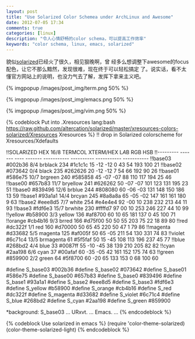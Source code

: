 ```yaml
---
layout: post
title: "Use Solarized Color Schemea under ArchLinux and Awesome"
date: 2012-07-05 17:34
comments: true
categories: [linux]
description: "令人心情舒畅的color schema，可以提高工作效率"
keywords: "color schema, linux, emacs, solarized" 
---
```

貌似[solarized](http://www.solarized.com/)已经火了很久，相见狠晚啊，曾
经多么想调整下awesome的focus配色，让它不那么黯然，发现很难，现在终于可以轻松搞定
了。说实话，看不太懂官方网站上的说明，也没力气去了解，发挥下拿来主义吧。

{% imgpopup /images/post_img/term.png 50%  %}
<!-- more -->
{% imgpopup /images/post_img/emacs.png 50%  %}

{% imgpopup /images/post_img/vim.png 50%  %}

{% codeblock Put into .Xresources lang:bash https://raw.github.com/altercation/solarized/master/xresources-colors-solarized/Xresources Xresources %}
!! drop in Solarized colorscheme for Xresources/Xdefaults

!!SOLARIZED HEX     16/8 TERMCOL  XTERM/HEX   L*A*B      RGB         HSB
!!--------- ------- ---- -------  ----------- ---------- ----------- -----------
!!base03    #002b36  8/4 brblack  234 #1c1c1c 15 -12 -12   0  43  54 193 100  21
!!base02    #073642  0/4 black    235 #262626 20 -12 -12   7  54  66 192  90  26
!!base01    #586e75 10/7 brgreen  240 #585858 45 -07 -07  88 110 117 194  25  46
!!base00    #657b83 11/7 bryellow 241 #626262 50 -07 -07 101 123 131 195  23  51
!!base0     #839496 12/6 brblue   244 #808080 60 -06 -03 131 148 150 186  13  59
!!base1     #93a1a1 14/4 brcyan   245 #8a8a8a 65 -05 -02 147 161 161 180   9  63
!!base2     #eee8d5  7/7 white    254 #e4e4e4 92 -00  10 238 232 213  44  11  93
!!base3     #fdf6e3 15/7 brwhite  230 #ffffd7 97  00  10 253 246 227  44  10  99
!!yellow    #b58900  3/3 yellow   136 #af8700 60  10  65 181 137   0  45 100  71
!!orange    #cb4b16  9/3 brred    166 #d75f00 50  50  55 203  75  22  18  89  80
!!red       #dc322f  1/1 red      160 #d70000 50  65  45 220  50  47   1  79  86
!!magenta   #d33682  5/5 magenta  125 #af005f 50  65 -05 211  54 130 331  74  83
!!violet    #6c71c4 13/5 brmagenta 61 #5f5faf 50  15 -45 108 113 196 237  45  77
!!blue      #268bd2  4/4 blue      33 #0087ff 55 -10 -45  38 139 210 205  82  82
!!cyan      #2aa198  6/6 cyan      37 #00afaf 60 -35 -05  42 161 152 175  74  63
!!green     #859900  2/2 green     64 #5f8700 60 -20  65 133 153   0  68 100  60

#define S_base03        #002b36
#define S_base02        #073642
#define S_base01        #586e75
#define S_base00        #657b83
#define S_base0         #839496
#define S_base1         #93a1a1
#define S_base2         #eee8d5
#define S_base3         #fdf6e3
#define S_yellow        #b58900
#define S_orange        #cb4b16
#define S_red           #dc322f
#define S_magenta       #d33682
#define S_violet        #6c71c4
#define S_blue          #268bd2
#define S_cyan          #2aa198
#define S_green         #859900

*background:            S_base03
...
URxvt.
...
Emacs.
...
{% endcodeblock %}

{% codeblock Use solarized in emacs %}
(require 'color-theme-solarized)
(color-theme-solarized-light)
{% endcodeblock %}



